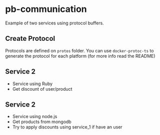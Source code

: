 # pb-communication

Example of two services using protocol buffers.

## Create Protocol

Protocols are defined on `protos` folder. You can use `docker-protoc-ts` to generate the protocol for each platform (for more info read the README)

## Service 2

- Service using Ruby
- Get discount of user/product

## Service 2

- Service using node.js
- Get products from mongodb
- Try to apply discounts using service_1 if have an user
